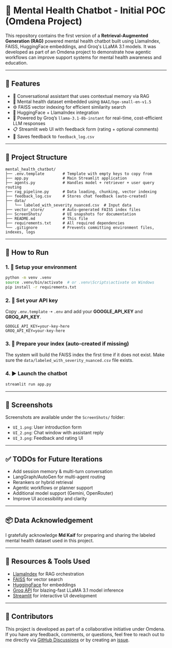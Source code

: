# 🧠 Mental Health Chatbot - Initial POC (Omdena Project)


This repository contains the first version of a **Retrieval-Augmented Generation (RAG)** powered mental health chatbot built using LlamaIndex, FAISS, HuggingFace embeddings, and Groq's LLaMA 3.1 models. It was developed as part of an Omdena project to demonstrate how agentic workflows can improve support systems for mental health awareness and education.

---

## 📌 Features
- 🔄 Conversational assistant that uses contextual memory via RAG
- 🧠 Mental health dataset embedded using `BAAI/bge-small-en-v1.5`
- ⚙️ FAISS vector indexing for efficient similarity search
- 🤗 HuggingFace + LlamaIndex integration
- 🚀 Powered by Groq’s `llama-3.1-8b-instant` for real-time, cost-efficient LLM responses
- 📋 Streamlit web UI with feedback form (rating + optional comments)
- 💾 Saves feedback to `feedback_log.csv`

---

## 📁 Project Structure
```
mental_health_chatbot/
├── .env.template        # Template with empty keys to copy from
├── app.py               # Main Streamlit application
├── agents.py            # Handles model + retriever + user query routing
├── rag_pipeline.py      # Data loading, chunking, vector indexing
├── feedback_log.csv     # Stores chat feedback (auto-created)
├── data/
│   └── labeled_with_severity_nuanced.csv  # Input data
├── vector_store/        # Auto-generated FAISS index files
├── ScreenShots/         # UI snapshots for documentation
├── README.md            # This file
├── requirements.txt     # All required dependencies
└── .gitignore           # Prevents committing environment files, indexes, logs
```

---

## 🚀 How to Run

### 1. 🔧 Setup your environment
```bash
python -m venv .venv
source .venv/bin/activate  # or .venv\Scripts\activate on Windows
pip install -r requirements.txt
```

### 2. 🔑 Set your API key
Copy `.env.template` ➝ `.env` and add your **GOOGLE_API_KEY** and **GROQ_API_KEY**.
```env
GOOGLE_API_KEY=your-key-here
GROQ_API_KEY=your-key-here
```

### 3. 🧠 Prepare your index (auto-created if missing)
The system will build the FAISS index the first time if it does not exist.
Make sure the `data/labeled_with_severity_nuanced.csv` file exists.

### 4. ▶️ Launch the chatbot
```bash
streamlit run app.py
```

---

## 📸 Screenshots
Screenshots are available under the `ScreenShots/` folder:
- `UI_1.png`: User introduction form
- `UI_2.png`: Chat window with assistant reply
- `UI_3.png`: Feedback and rating UI

---


## ✅ TODOs for Future Iterations
- Add session memory & multi-turn conversation
- LangGraph/AutoGen for multi-agent routing
- Rerankers or hybrid retrieval
- Agentic workflows or planner support
- Additional model support (Gemini, OpenRouter)
- Improve UI accessibility and clarity

---

## 📦 Data Acknowledgement
I gratefully acknowledge **Md Kaif** for preparing and sharing the labeled mental health dataset used in this project.

---

## 🙏 Resources & Tools Used
- [LlamaIndex](https://github.com/jerryjliu/llama_index) for RAG orchestration
- [FAISS](https://github.com/facebookresearch/faiss) for vector search
- [HuggingFace](https://huggingface.co/BAAI/bge-small-en-v1.5) for embeddings
- [Groq API](https://console.groq.com/) for blazing-fast LLaMA 3.1 model inference
- [Streamlit](https://streamlit.io/) for interactive UI development

---

## 🙌 Contributors
This project is developed as part of a collaborative initiative under Omdena.
If you have any feedback, comments, or questions, feel free to reach out to me directly via [GitHub Discussions](https://github.com/ShakibaRahimiaghdam/rag-mental-health-chatbot/discussions) or by creating an [issue](https://github.com/ShakibaRahimiaghdam/rag-mental-health-chatbot/issues).
